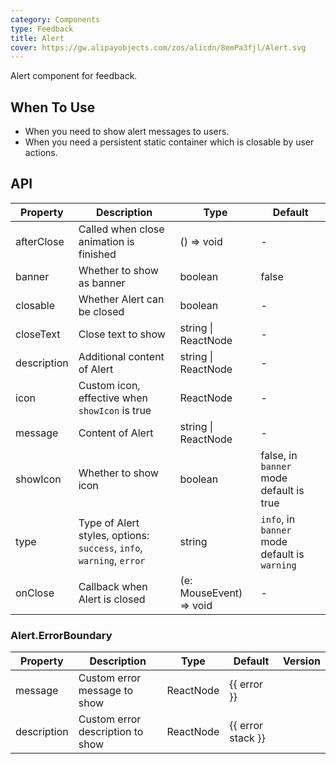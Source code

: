 ```yaml
---
category: Components
type: Feedback
title: Alert
cover: https://gw.alipayobjects.com/zos/alicdn/8emPa3fjl/Alert.svg
---
```


Alert component for feedback.

## When To Use

- When you need to show alert messages to users.
- When you need a persistent static container which is closable by user actions.

## API

| Property    | Description                                                          | Type                    | Default                                       |
| ----------- | -------------------------------------------------------------------- | ----------------------- | --------------------------------------------- |
| afterClose  | Called when close animation is finished                              | () => void              | -                                             |
| banner      | Whether to show as banner                                            | boolean                 | false                                         |
| closable    | Whether Alert can be closed                                          | boolean                 | -                                             |
| closeText   | Close text to show                                                   | string \| ReactNode     | -                                             |
| description | Additional content of Alert                                          | string \| ReactNode     | -                                             |
| icon        | Custom icon, effective when `showIcon` is true                       | ReactNode               | -                                             |
| message     | Content of Alert                                                     | string \| ReactNode     | -                                             |
| showIcon    | Whether to show icon                                                 | boolean                 | false, in `banner` mode default is true       |
| type        | Type of Alert styles, options: `success`, `info`, `warning`, `error` | string                  | `info`, in `banner` mode default is `warning` |
| onClose     | Callback when Alert is closed                                        | (e: MouseEvent) => void | -                                             |

### Alert.ErrorBoundary

| Property    | Description                      | Type      | Default           | Version |
| ----------- | -------------------------------- | --------- | ----------------- | ------- |
| message     | Custom error message to show     | ReactNode | {{ error }}       |         |
| description | Custom error description to show | ReactNode | {{ error stack }} |         |
